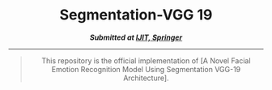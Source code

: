 <div align="center">
  
# Segmentation-VGG 19
  
**_Submitted at [IJIT, Springer]([https://2022.midl.io/](https://www.springer.com/journal/41870))_**
  
---

> This repository is the official implementation of [A Novel Facial Emotion Recognition Model Using Segmentation VGG-19 Architecture]. 
